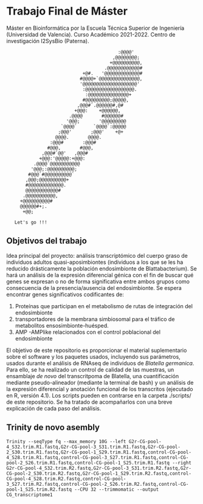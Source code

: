 # **Trabajo Final de Máster**

Máster en Bioinformática por la Escuela Técnica Superior de Ingeniería (Universidad de Valencia). Curso Académico 2021-2022. 
Centro de investigación I2SysBio (Paterna).
                                                          
                                             :@@@@'     
                                           ,@@@@@@@@;   
                                          +@@@@@@@@@@,  
                                        .@@@@@@@@@@@@#  
                                +@#.   '@@@@@@@@@@@@@#  
                               #@@@@+`@@@@@@@@@@@@@@@,  
                               '@@@@@@@@@@@@@@@@@@@@'   
                                :@@@@@@@@@@@@@@@@@@.    
                                 :@@@@@@@@@@@@@@@+      
                                #@@@@@@@@@;@@@@@,       
                              ,@@@#`.@@@@@@#,@#         
                             +@@@:    +@@@@@@,          
                           .@@@@       #@@@@@@#         
                          '@@@;       '@@@@@@@@@        
                        `@@@@`      `@@@@`:@@@@@        
                       ;@@@'       ;@@@'    +@+         
                      @@@@.       @@@@.                 
                    :@@@#       :@@@#                   
                   #@@@,       #@@@,                    
                 ,@@@#`@@'   ,@@@#                      
                +@@@:'@@@@@:+@@@:                       
              .@@@@`@@@@@@@@@@@                         
             '@@@;:@@@@@@@@@@;                          
            #@@@`#@@@@@@@@@@`                           
           ,@@@;@@@@@@@@@@+                             
           #@@@@@@@@@@@@@.                              
           @@@@@@@@@@@@#                                
          .@@@@@@@@@@@,                                 
         +@@@@@@@@@@#                                   
         @@@@@@#+;.                                     
          +@@;                                          
                                                        
       Let's go !!!                                     

## Objetivos del trabajo

Idea principal del proyecto: análisis transcriptómico del cuerpo graso de individuos adultos quasi-aposimbiontes (individuos a los que se les ha reducido drásticamente la población endosimbionte de  Blattabacterium). Se hará un análisis de la expresión diferencial génica con el fin de buscar qué genes se expresan o no de forma significativa entre ambos grupos como consecuencia de la presencia/ausencia del endosimbionte. Se espera encontrar genes significativos codificantes de:  
1. Proteínas que participan en el metabolismo de rutas de integración del endosimbionte    
2. transportadores de la membrana simbiosomal para el tráfico de metabolitos ensosimbionte-huésped.  
3. AMP -AMPlike relacionados con el control poblacional del endosimbionte  

El objetivo de este repositorio es proporcionar el material suplementario sobre el software y los paquetes usados, incluyendo sus parámetros, usados durante el análisis de RNAseq de individuos de *Blatella germanica*. 
Para ello, se ha realizado un control de calidad de las muestras, un ensamblaje *de novo* del transcritpoma de Blatella, una cuantificación mediante pseudo-alineador (mediante la terminal de bash) y un análisis de la expresión diferencial y anotación funcional de los transcritos (ejecutado en R, versión 4.1). Los scripts pueden en contrarse en la carpeta ./scripts/ de este repositorio. Se ha tratado de acompañarlos con una breve explicación de cada paso del análisis. 

## Trinity de novo asembly
```
Trinity --seqType fq --max_memory 10G --left G2r-CG-pool-4_S32.trim.R1.fastq,G2r-CG-pool-3_S31.trim.R1.fastq,G2r-CG-pool-2_S30.trim.R1.fastq,G2r-CG-pool-1_S29.trim.R1.fastq,control-CG-pool-4_S28.trim.R1.fastq,control-CG-pool-3_S27.trim.R1.fastq,control-CG-pool-2_S26.trim.R1.fastq,control-CG-pool-1_S25.trim.R1.fastq --right G2r-CG-pool-4_S32.trim.R2.fastq,G2r-CG-pool-3_S31.trim.R2.fastq,G2r-CG-pool-2_S30.trim.R2.fastq,G2r-CG-pool-1_S29.trim.R2.fastq,control-CG-pool-4_S28.trim.R2.fastq,control-CG-pool-3_S27.trim.R2.fastq,control-CG-pool-2_S26.trim.R2.fastq,control-CG-pool-1_S25.trim.R2.fastq --CPU 32 --trimmomatic --output CG_transcriptome1
```
